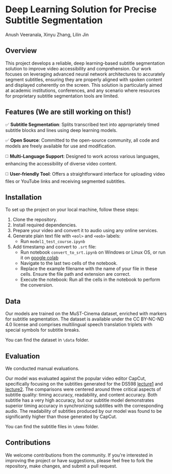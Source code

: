# Deep Learning Solution for Precise Subtitle Segmentation
Anush Veeranala, Xinyu Zhang, Lilin Jin

## Overview

This project develops a reliable, deep learning-based subtitle segmentation solution 
to improve video accessibility and comprehension. Our work focuses on leveraging 
advanced neural network architectures to accurately segment subtitles, ensuring 
they are properly aligned with spoken content and displayed coherently on the screen. 
This solution is particularly aimed at academic institutions, conferences, and any 
scenario where resources for proprietary subtitle segmentation tools are limited.

## Features (We are still working on this!)

:white_check_mark: **Subtitle Segmentation**: Splits transcribed text into appropriately timed subtitle
  blocks and lines using deep learning models.
  
:white_check_mark: **Open Source**: Committed to the open-source community, all code and models are
  freely available for use and modification.
  
:white_medium_square: **Multi-Language Support**: Designed to work across various languages,
  enhancing the accessibility of diverse video content.
  
:white_medium_square: **User-friendly Tool**: Offers a straightforward interface for uploading video files or YouTube links and receiving segmented subtitles.


## Installation

To set up the project on your local machine, follow these steps:

1. Clone the repository.
2. Install required dependencies.
3. Prepare your video and convert it to audio using any online services.
4. Generate plain text file with `<eol>` and `<eob>` labels:
   - Run `model1_test_course.ipynb`
5. Add timestamp and convert to `.srt` file:
   - Run notebook `convert_to_srt.ipynb` on Windows or Linux OS, or run it on [google colab](https://colab.research.google.com/drive/1H5y1eP53-73TclaAhfctGhe9FpWXk6w4?usp=sharing)
   - Navigate to the last two cells of the notebook.
   - Replace the example filename with the name of your file in these cells. Ensure the file path and extension are correct.
   - Execute the notebook: Run all the cells in the notebook to perform the conversion.

## Data

Our models are trained on the MuST-Cinema dataset, enriched with markers for 
subtitle segmentation. The dataset is available under the CC BY-NC-ND 4.0 license 
and comprises multilingual speech translation triplets with special symbols for 
subtitle breaks.

You can find the dataset in `\data` folder.

## Evaluation

We conducted manual evaluations. 

Our model was evaluated against the popular video editor CapCut, specifically focusing on the subtitles generated for the DS598 [lecture1](https://drive.google.com/file/d/1j9eu8vJ7uBAKmb2kaL-xNqey87f0PXiG/view?usp=share_link) and [lecture2](). The comparisons were centered around three critical aspects of subtitle quality: timing accuracy, readability, and content accuracy. Both subtitle has a very high accuracy, but our subtitle model demonstrates superior timing accuracy in synchronizing subtitles with the corresponding audio. The readability of subtitles produced by our model was found to be significantly higher than those generated by CapCut.

You can find the subtitle files in `\demo` folder.

## Contributions

We welcome contributions from the community. If you're interested in improving 
the project or have suggestions, please feel free to fork the repository, 
make changes, and submit a pull request.



